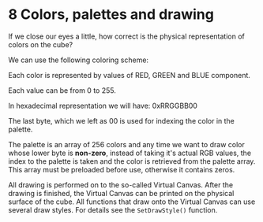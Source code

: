 # 8 Colors, palettes and drawing 

If we close our eyes a little, how correct is the physical representation of colors on the cube? 

We can use the following coloring scheme: 

Each color is represented by values of RED, GREEN and BLUE component. 

Each value can be from 0 to 255. 

In hexadecimal representation we will have: 0xRRGGBB00 

The last byte, which we left as 00 is used for indexing the color in the palette. 

The palette is an array of 256 colors and any time we want to draw color whose lower byte is **non-zero**, instead of taking it's actual RGB values, the index to the palette is taken and the color is retrieved from the palette array. This array must be preloaded before use, otherwise it contains zeros. 

All drawing is performed on to the so-called Virtual Canvas. After the drawing is finished, the Virtual Canvas can be printed on the physical surface of the cube. All functions that draw onto the Virtual Canvas can use several draw styles. For details see the `SetDrawStyle()` function.


